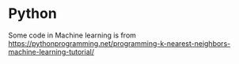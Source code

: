 # Python

Some code in Machine learning is from https://pythonprogramming.net/programming-k-nearest-neighbors-machine-learning-tutorial/
